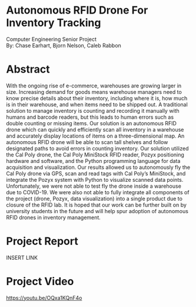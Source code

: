 # Autonomous RFID Drone For Inventory Tracking
Computer Engineering Senior Project  
By: Chase Earhart, Bjorn Nelson, Caleb Rabbon

# Abstract
With the ongoing rise of e-commerce, warehouses are growing larger in size. Increasing demand for goods means warehouse managers need to know precise details about their inventory, including where it is, how much is in their warehouse, and when items need to be shipped out. A traditional solution to manage inventory is counting and recording it manually with humans and barcode readers, but this leads to human errors such as double counting or missing items. Our solution is an autonomous RFID drone which can quickly and efficiently scan all inventory in a warehouse and accurately display locations of items on a three-dimensional map. An autonomous RFID drone will be able to scan tall shelves and follow designated paths to avoid errors in counting inventory. Our solution utilized the Cal Poly drone, the Cal Poly MiniStock RFID reader, Pozyx positioning hardware and software, and the Python programming language for data acquisition and visualization. Our results allowed us to autonomously fly the Cal Poly drone via GPS, scan and read tags with Cal Poly’s MiniStock, and integrate the Pozyx system with Python to visualize scanned data points. Unfortunately, we were not able to test fly the drone inside a warehouse due to COVID-19. We were also not able to fully integrate all components of the project (drone, Pozyx, data visualization) into a single product due to closure of the RFID lab. It is hoped that our work can be further built on by university students in the future and will help spur adoption of autonomous RFID drones in inventory management.

# Project Report
INSERT LINK

# Project Video
https://youtu.be/OQxa1KQnF4o
